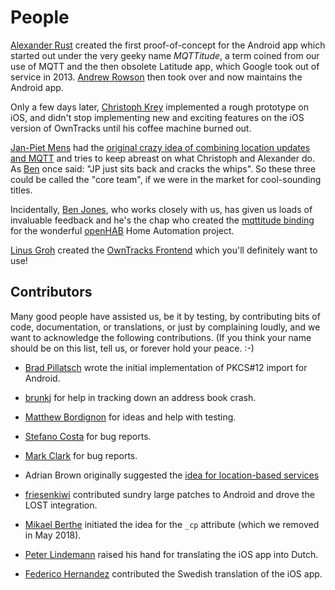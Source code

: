 # People

[Alexander Rust][binarybucks] created the first proof-of-concept for the Android app which started out under the very geeky name _MQTTitude_, a term coined from our use of MQTT and the then obsolete Latitude app, which Google took out of service in 2013. [Andrew Rowson][growse] then took over and now maintains the Android app.

Only a few days later, [Christoph Krey][ckrey] implemented a rough prototype on iOS, and didn't stop implementing new and exciting features on the iOS version of OwnTracks until his coffee machine burned out.

[Jan-Piet Mens][jpmens] had the [original crazy idea of combining location updates and MQTT](http://jpmens.net/2013/08/14/latitude-longitude-mqttitude/) and tries to keep abreast on what Christoph and Alexander do. As [Ben][sumnerboy] once said: "JP just sits back and cracks the whips". So these three could be called the "core team", if we were in the market for cool-sounding titles.

Incidentally, [Ben Jones][sumnerboy], who works closely with us, has given us loads of invaluable feedback and he's the chap who created the [mqttitude binding](https://github.com/openhab/openhab/wiki/Mqttitude-Binding) for the wonderful [openHAB](http://www.openhab.org) Home Automation project.

[Linus Groh][linusgroh] created the [OwnTracks Frontend](https://github.com/owntracks/frontend) which you'll definitely want to use!

## Contributors

Many good people have assisted us, be it by testing, by contributing bits of code, documentation, or translations, or just by complaining loudly, and we want to acknowledge the following contributions. (If you think your name should be on this list, tell us, or forever hold your peace. :-)

* [Brad Pillatsch](https://github.com/bpillatsch) wrote the initial implementation of PKCS#12 import for Android.
* [brunkj](https://github.com/brunkj) for help in tracking down an address book crash.
* [Matthew Bordignon](https://github.com/matbor) for ideas and help with testing.
* [Stefano Costa](https://github.com/bluewindthings) for bug reports.
* [Mark Clark](https://github.com/mrguessed) for bug reports.
* Adrian Brown originally suggested the [idea for location-based services](https://community.owntracks.org/topic/26/owntrack-s-enhancement-idea)
* [friesenkiwi](https://github.com/friesenkiwi) contributed sundry large patches to Android and drove the LOST integration.
* [Mikael Berthe](https://github.com/McKael) initiated the idea for the `_cp` attribute (which we removed in May 2018).
* [Peter Lindemann](mailto:peter@lindeman.nl) raised his hand for translating the iOS app into Dutch.
* [Federico Hernandez](https://github.com/recollir) contributed the Swedish translation of the iOS app.


  [binarybucks]: https://twitter.com/binarybucks
  [ckrey]: https://twitter.com/christophkrey
  [jpmens]: http://jpmens.net
  [sumnerboy]: https://twitter.com/sumnerboy
  [growse]: https://twitter.com/growse
  [linusgroh]: https://twitter.com/linusgroh
